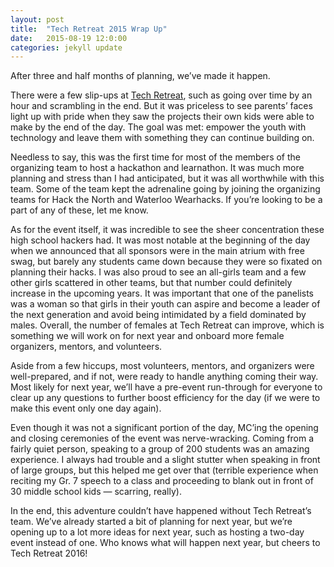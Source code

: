 ```yaml
---
layout: post
title:  "Tech Retreat 2015 Wrap Up"
date:   2015-08-19 12:0:00
categories: jekyll update
---
```


After three and half months of planning, we’ve made it happen.

There were a few slip-ups at [Tech Retreat], such as going over time by an hour and scrambling in the end. But it was priceless to see parents’ faces light up with pride when they saw the projects their own kids were able to make by the end of the day. The goal was met: empower the youth with technology and leave them with something they can continue building on.

Needless to say, this was the first time for most of the members of the organizing team to host a hackathon and learnathon. It was much more planning and stress than I had anticipated, but it was all worthwhile with this team. Some of the team kept the adrenaline going by joining the organizing teams for Hack the North and Waterloo Wearhacks. If you’re looking to be a part of any of these, let me know.

As for the event itself, it was incredible to see the sheer concentration these high school hackers had. It was most notable at the beginning of the day when we announced that all sponsors were in the main atrium with free swag, but barely any students came down because they were so fixated on planning their hacks. I was also proud to see an all-girls team and a few other girls scattered in other teams, but that number could definitely increase in the upcoming years. It was important that one of the panelists was a woman so that girls in their youth can aspire and become a leader of the next generation and avoid being intimidated by a field dominated by males. Overall, the number of females at Tech Retreat can improve, which is something we will work on for next year and onboard more female organizers, mentors, and volunteers.

Aside from a few hiccups, most volunteers, mentors, and organizers were well-prepared, and if not, were ready to handle anything coming their way. Most likely for next year, we’ll have a pre-event run-through for everyone to clear up any questions to further boost efficiency for the day (if we were to make this event only one day again).

Even though it was not a significant portion of the day, MC’ing the opening and closing ceremonies of the event was nerve-wracking. Coming from a fairly quiet person, speaking to a group of 200 students was an amazing experience. I always had trouble and a slight stutter when speaking in front of large groups, but this helped me get over that (terrible experience when reciting my Gr. 7 speech to a class and proceeding to blank out in front of 30 middle school kids — scarring, really).

In the end, this adventure couldn’t have happened without Tech Retreat’s team. We’ve already started a bit of planning for next year, but we’re opening up to a lot more ideas for next year, such as hosting a two-day event instead of one. Who knows what will happen next year, but cheers to Tech Retreat 2016!

[Tech Retreat]: http://techretreat.ca/